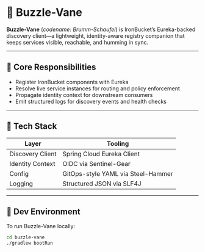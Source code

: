 # 🧭 Buzzle-Vane

**Buzzle-Vane** (*codename: Brumm-Schaufel*) is IronBucket’s Eureka-backed discovery client—a lightweight, identity-aware registry companion that keeps services visible, reachable, and humming in sync.

---

## 🚦 Core Responsibilities

- Register IronBucket components with Eureka
- Resolve live service instances for routing and policy enforcement
- Propagate identity context for downstream consumers
- Emit structured logs for discovery events and health checks

---

## 🧰 Tech Stack

| Layer             | Tooling                      |
|------------------|------------------------------|
| Discovery Client | Spring Cloud Eureka Client   |
| Identity Context | OIDC via Sentinel-Gear       |
| Config           | GitOps-style YAML via Steel-Hammer |
| Logging          | Structured JSON via SLF4J    |

---

## 🧪 Dev Environment

To run Buzzle-Vane locally:

```bash
cd buzzle-vane
./gradlew bootRun
